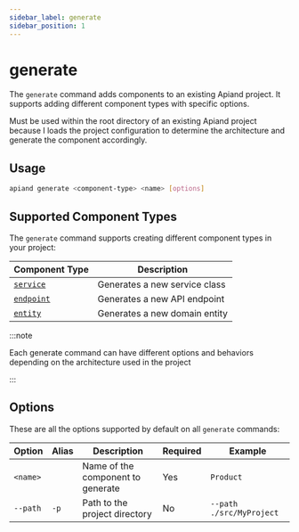 ```yaml
---
sidebar_label: generate
sidebar_position: 1
---
```


# generate

The `generate` command adds components to an existing Apiand project. It supports adding different component types with
specific options.

Must be used within the root directory of an existing Apiand project because I loads the project configuration to
determine the architecture and generate the component accordingly.

## Usage

```bash
apiand generate <component-type> <name> [options]
```

## Supported Component Types

The `generate` command supports creating different component types in your project:

| Component Type                    | Description                   |
|-----------------------------------|-------------------------------|
| [`service`](./generate-service)   | Generates a new service class |
| [`endpoint`](./generate-endpoint) | Generates a new API endpoint  |
| [`entity`](./generate-entity)     | Generates a new domain entity |

:::note

Each generate command can have different options and behaviors depending on the architecture used in the project

:::

## Options

These are all the options supported by default on all `generate` commands:

| Option   | Alias | Description                       | Required | Example                  |
|----------|-------|-----------------------------------|----------|--------------------------|
| `<name>` |       | Name of the component to generate | Yes      | `Product`                |
| `--path` | `-p`  | Path to the project directory     | No       | `--path ./src/MyProject` |

